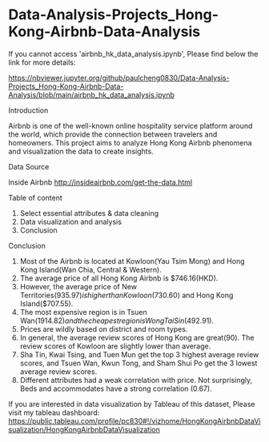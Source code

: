 # Data-Analysis-Projects_Hong-Kong-Airbnb-Data-Analysis

If you cannot access 'airbnb_hk_data_analysis.ipynb', Please find below the link for more details:

https://nbviewer.jupyter.org/github/paulcheng0830/Data-Analysis-Projects_Hong-Kong-Airbnb-Data-Analysis/blob/main/airbnb_hk_data_analysis.ipynb


Introduction

Airbnb is one of the well-known online hospitality service platform around the world, which provide the connection between travelers and homeowners. This project aims to analyze Hong Kong Airbnb phenomena and visualization the data to create insights.


Data Source

Inside Airbnb
http://insideairbnb.com/get-the-data.html


Table of content

1. Select essential attributes & data cleaning
2. Data visualization and analysis
3. Conclusion


Conclusion

1. Most of the Airbnb is located at Kowloon(Yau Tsim Mong) and Hong Kong Island(Wan Chia, Central & Western).
2. The average price of all Hong Kong Airbnb is $746.16(HKD).
3. However, the average price of New Territories($935.97) is higher than Kowloon($730.60) and Hong Kong Island($707.55).
4. The most expensive region is in Tsuen Wan($1914.82) and the cheapest region is Wong Tai Sin($492.91).
5. Prices are wildly based on district and room types.
6. In general, the average review scores of Hong Kong are great(90). The review scores of Kowloon are slightly lower than average.
7. Sha Tin, Kwai Tsing, and Tuen Mun get the top 3 highest average review scores, and Tsuen Wan, Kwun Tong, and Sham Shui Po get the 3 lowest average review scores.
8. Different attributes had a weak correlation with price. Not surprisingly, Beds and accommodates have a strong correlation (0.67).

If you are interested in data visualization by Tableau of this dataset, Please visit my tableau dashboard:
https://public.tableau.com/profile/pc830#!/vizhome/HongKongAirbnbDataVisualization/HongKongAirbnbDataVisualization
